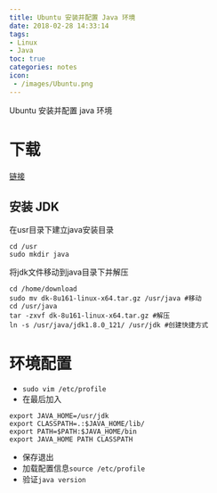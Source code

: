 ```yaml
---
title: Ubuntu 安装并配置 Java 环境
date: 2018-02-28 14:33:14
tags:
- Linux
- Java
toc: true
categories: notes
icon:
 - /images/Ubuntu.png
---
```

Ubuntu 安装并配置 java 环境

# 下载

[链接](http://www.oracle.com/technetwork/java/javase/downloads/jdk8-downloads-2133151.htm)

## 安装 JDK

在usr目录下建立java安装目录
```
cd /usr
sudo mkdir java
```
将jdk文件移动到java目录下并解压

```
cd /home/download
sudo mv dk-8u161-linux-x64.tar.gz /usr/java #移动
cd /usr/java
tar -zxvf dk-8u161-linux-x64.tar.gz #解压
ln -s /usr/java/jdk1.8.0_121/ /usr/jdk #创建快捷方式
```

# 环境配置
- `sudo vim /etc/profile`
- 在最后加入
```
export JAVA_HOME=/usr/jdk
export CLASSPATH=.:$JAVA_HOME/lib/
export PATH=$PATH:$JAVA_HOME/bin
export JAVA_HOME PATH CLASSPATH
```
- 保存退出
- 加载配置信息`source /etc/profile`
-  验证`java version`
